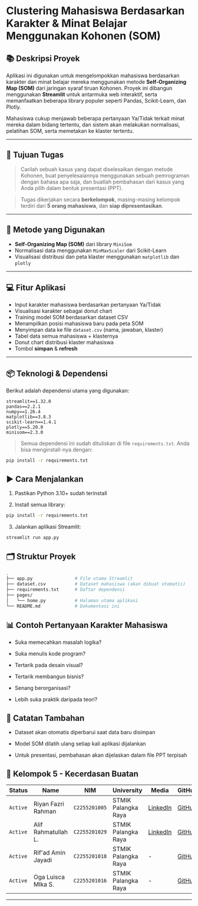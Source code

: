 # Clustering Mahasiswa Berdasarkan Karakter & Minat Belajar Menggunakan Kohonen (SOM)

## 📚 Deskripsi Proyek

Aplikasi ini digunakan untuk mengelompokkan mahasiswa berdasarkan karakter dan minat belajar mereka menggunakan metode **Self-Organizing Map (SOM)** dari jaringan syaraf tiruan Kohonen. Proyek ini dibangun menggunakan **Streamlit** untuk antarmuka web interaktif, serta memanfaatkan beberapa library populer seperti Pandas, Scikit-Learn, dan Plotly.

Mahasiswa cukup menjawab beberapa pertanyaan Ya/Tidak terkait minat mereka dalam bidang tertentu, dan sistem akan melakukan normalisasi, pelatihan SOM, serta memetakan ke klaster tertentu.

---

## 🎯 Tujuan Tugas

> Carilah sebuah kasus yang dapat diselesaikan dengan metode Kohonen, buat penyelesaiannya menggunakan sebuah pemrograman dengan bahasa apa saja, dan buatlah pembahasan dari kasus yang Anda pilih dalam bentuk presentasi (PPT).

> Tugas dikerjakan secara **berkelompok**, masing-masing kelompok terdiri dari **5 orang mahasiswa**, dan **siap dipresentasikan**.

---

## 🧠 Metode yang Digunakan

- **Self-Organizing Map (SOM)** dari library `MiniSom`
- Normalisasi data menggunakan `MinMaxScaler` dari Scikit-Learn
- Visualisasi distribusi dan peta klaster menggunakan `matplotlib` dan `plotly`

---

## 💻 Fitur Aplikasi

- Input karakter mahasiswa berdasarkan pertanyaan Ya/Tidak
- Visualisasi karakter sebagai donut chart
- Training model SOM berdasarkan dataset CSV
- Menampilkan posisi mahasiswa baru pada peta SOM
- Menyimpan data ke file `dataset.csv` (nama, jawaban, klaster)
- Tabel data semua mahasiswa + klasternya
- Donut chart distribusi klaster mahasiswa
- Tombol **simpan** & **refresh**

---

## 📦 Teknologi & Dependensi

Berikut adalah dependensi utama yang digunakan:

```text
streamlit==1.32.0
pandas==2.2.1
numpy==1.26.4
matplotlib==3.8.3
scikit-learn==1.4.1
plotly==5.20.0
minisom==2.3.0
```

> Semua dependensi ini sudah dituliskan di file `requirements.txt`. Anda bisa menginstall-nya dengan:

```sh
pip install -r requirements.txt
```

## ▶️ Cara Menjalankan

1. Pastikan Python 3.10+ sudah terinstall

2. Install semua library:

```sh
pip install -r requirements.txt
```

3. Jalankan aplikasi Streamlit:

```sh
streamlit run app.py
```

## 🗂️ Struktur Proyek

```sh
.
├── app.py                # File utama Streamlit
├── dataset.csv           # Dataset mahasiswa (akan dibuat otomatis)
├── requirements.txt      # Daftar dependensi
├── pages/
│   └── home.py           # Halaman utama aplikasi
└── README.md             # Dokumentasi ini
```

## 📊 Contoh Pertanyaan Karakter Mahasiswa

- Suka memecahkan masalah logika?

- Suka menulis kode program?

- Tertarik pada desain visual?

- Tertarik membangun bisnis?

- Senang berorganisasi?

- Lebih suka praktik daripada teori?

## 🧾 Catatan Tambahan

- Dataset akan otomatis diperbarui saat data baru disimpan

- Model SOM dilatih ulang setiap kali aplikasi dijalankan

- Untuk presentasi, pembahasan akan dijelaskan dalam file PPT terpisah

## 👥 Kelompok 5 - Kecerdasan Buatan

| Status   | Name                | NIM           | University          | Media                                                                       | GitHub                                        |
| -------- | ------------------- | ------------- | ------------------- | --------------------------------------------------------------------------- | --------------------------------------------- |
| `Active` | Riyan Fazri Rahman  | `C2255201005` | STMIK Palangka Raya | [LinkedIn](https://www.linkedin.com/in/riyan-fazri-rahman/)                 | [GitHub](https://github.com/riyanfazrirahman) |
| `Active` | Alif Rahmatullah L. | `C2255201029` | STMIK Palangka Raya | [LinkedIn](https://www.linkedin.com/in/alif-rahmatullah-lesmana-565028311/) | [GitHub](https://github.com/Peparrepair)      |
| `Active` | Rif'ad Amin Jayadi  | `C2255201018` | STMIK Palangka Raya | -                                                                           | [GitHub](https://github.com/)                 |
| `Active` | Oga Luisca MIka S.  | `C2255201016` | STMIK Palangka Raya | -                                                                           | [GitHub](https://github.com/)                 |

---
